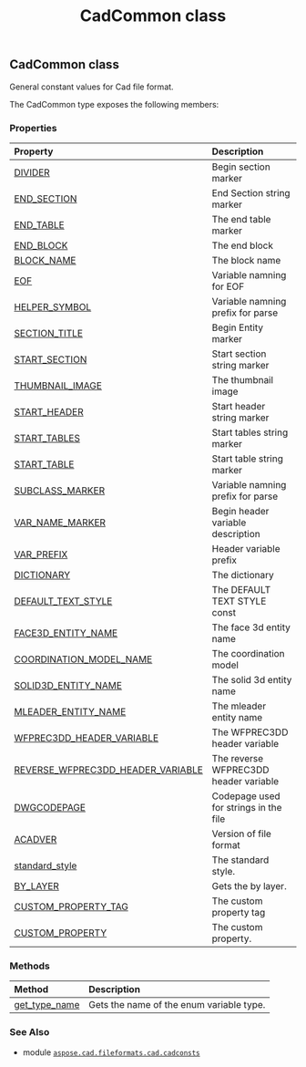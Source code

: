 ﻿---
title: CadCommon class
second_title: Aspose.CAD for Python via .NET API References
description: 
type: docs
weight: 20
url: /python-net/aspose.cad.fileformats.cad.cadconsts/cadcommon/
is_root: false
---

## CadCommon class

General constant values for Cad file format.



The CadCommon type exposes the following members:

### Properties
| Property | Description |
| :- | :- |
| [DIVIDER](/cad/python-net/aspose.cad.fileformats.cad.cadconsts/cadcommon/divider) | Begin section marker |
| [END_SECTION](/cad/python-net/aspose.cad.fileformats.cad.cadconsts/cadcommon/end_section) | End Section string marker |
| [END_TABLE](/cad/python-net/aspose.cad.fileformats.cad.cadconsts/cadcommon/end_table) | The end table marker |
| [END_BLOCK](/cad/python-net/aspose.cad.fileformats.cad.cadconsts/cadcommon/end_block) | The end block |
| [BLOCK_NAME](/cad/python-net/aspose.cad.fileformats.cad.cadconsts/cadcommon/block_name) | The block name |
| [EOF](/cad/python-net/aspose.cad.fileformats.cad.cadconsts/cadcommon/eof) | Variable namning for EOF |
| [HELPER_SYMBOL](/cad/python-net/aspose.cad.fileformats.cad.cadconsts/cadcommon/helper_symbol) | Variable namning prefix for parse |
| [SECTION_TITLE](/cad/python-net/aspose.cad.fileformats.cad.cadconsts/cadcommon/section_title) | Begin Entity marker |
| [START_SECTION](/cad/python-net/aspose.cad.fileformats.cad.cadconsts/cadcommon/start_section) | Start section string marker |
| [THUMBNAIL_IMAGE](/cad/python-net/aspose.cad.fileformats.cad.cadconsts/cadcommon/thumbnail_image) | The thumbnail image |
| [START_HEADER](/cad/python-net/aspose.cad.fileformats.cad.cadconsts/cadcommon/start_header) | Start header string marker |
| [START_TABLES](/cad/python-net/aspose.cad.fileformats.cad.cadconsts/cadcommon/start_tables) | Start tables string marker |
| [START_TABLE](/cad/python-net/aspose.cad.fileformats.cad.cadconsts/cadcommon/start_table) | Start table string marker |
| [SUBCLASS_MARKER](/cad/python-net/aspose.cad.fileformats.cad.cadconsts/cadcommon/subclass_marker) | Variable namning prefix for parse |
| [VAR_NAME_MARKER](/cad/python-net/aspose.cad.fileformats.cad.cadconsts/cadcommon/var_name_marker) | Begin header variable description |
| [VAR_PREFIX](/cad/python-net/aspose.cad.fileformats.cad.cadconsts/cadcommon/var_prefix) | Header variable prefix |
| [DICTIONARY](/cad/python-net/aspose.cad.fileformats.cad.cadconsts/cadcommon/dictionary) | The dictionary |
| [DEFAULT_TEXT_STYLE](/cad/python-net/aspose.cad.fileformats.cad.cadconsts/cadcommon/default_text_style) | The DEFAULT TEXT STYLE const |
| [FACE3D_ENTITY_NAME](/cad/python-net/aspose.cad.fileformats.cad.cadconsts/cadcommon/face3d_entity_name) | The face 3d entity name |
| [COORDINATION_MODEL_NAME](/cad/python-net/aspose.cad.fileformats.cad.cadconsts/cadcommon/coordination_model_name) | The coordination model |
| [SOLID3D_ENTITY_NAME](/cad/python-net/aspose.cad.fileformats.cad.cadconsts/cadcommon/solid3d_entity_name) | The solid 3d entity name |
| [MLEADER_ENTITY_NAME](/cad/python-net/aspose.cad.fileformats.cad.cadconsts/cadcommon/mleader_entity_name) | The mleader entity name |
| [WFPREC3DD_HEADER_VARIABLE](/cad/python-net/aspose.cad.fileformats.cad.cadconsts/cadcommon/wfprec3dd_header_variable) | The WFPREC3DD header variable |
| [REVERSE_WFPREC3DD_HEADER_VARIABLE](/cad/python-net/aspose.cad.fileformats.cad.cadconsts/cadcommon/reverse_wfprec3dd_header_variable) | The reverse WFPREC3DD header variable |
| [DWGCODEPAGE](/cad/python-net/aspose.cad.fileformats.cad.cadconsts/cadcommon/dwgcodepage) | Codepage used for strings in the file |
| [ACADVER](/cad/python-net/aspose.cad.fileformats.cad.cadconsts/cadcommon/acadver) | Version of file format |
| [standard_style](/cad/python-net/aspose.cad.fileformats.cad.cadconsts/cadcommon/standard_style) | The standard style. |
| [BY_LAYER](/cad/python-net/aspose.cad.fileformats.cad.cadconsts/cadcommon/by_layer) | Gets the by layer. |
| [CUSTOM_PROPERTY_TAG](/cad/python-net/aspose.cad.fileformats.cad.cadconsts/cadcommon/custom_property_tag) | The custom property tag |
| [CUSTOM_PROPERTY](/cad/python-net/aspose.cad.fileformats.cad.cadconsts/cadcommon/custom_property) | The custom property. |


### Methods
| Method | Description |
| :- | :- |
| [get_type_name](/cad/python-net/aspose.cad.fileformats.cad.cadconsts/cadcommon/get_type_name/#any-str) | Gets the name of the enum variable type. |



### See Also
* module [`aspose.cad.fileformats.cad.cadconsts`](..)
